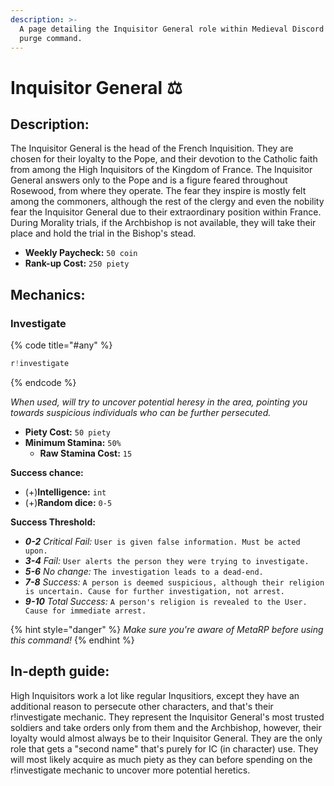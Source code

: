 ```yaml
---
description: >-
  A page detailing the Inquisitor General role within Medieval Discord and their
  purge command.
---
```


# Inquisitor General ⚖️

## Description:

The Inquisitor General is the head of the French Inquisition. They are chosen for their loyalty to the Pope, and their devotion to the Catholic faith from among the High Inquisitors of the Kingdom of France. The Inquisitor General answers only to the Pope and is a figure feared throughout Rosewood, from where they operate. The fear they inspire is mostly felt among the commoners, although the rest of the clergy and even the nobility fear the Inquisitor General due to their extraordinary position within France. During Morality trials, if the Archbishop is not available, they will take their place and hold the trial in the Bishop's stead.

* **Weekly Paycheck:** `50 coin`
* **Rank-up Cost:** `250 piety`

## Mechanics:

### Investigate

{% code title="\#any" %}
```javascript
r!investigate
```
{% endcode %}

_When used, will try to uncover potential heresy in the area, pointing you towards suspicious individuals who can be further persecuted._

* **Piety Cost:** `50 piety`
* **Minimum Stamina:** `50%`
  * **Raw Stamina Cost:** `15`

**Success chance:**

* \(+\)**Intelligence:** `int`
* \(+\)**Random dice:** `0-5`

**Success Threshold:**

* _**0-2** Critical Fail:_ `User is given false information. Must be acted upon.`
* _**3-4**_ _Fail:_ `User alerts the person they were trying to investigate.`
* _**5-6**_ _No change:_ `The investigation leads to a dead-end.`
* _**7-8** Success:_ `A person is deemed suspicious, although their religion is uncertain. Cause for further investigation, not arrest.`
* _**9-10**_ _Total Success:_ `A person's religion is revealed to the User. Cause for immediate arrest.`

{% hint style="danger" %}
_Make sure you're aware of MetaRP before using this command!_
{% endhint %}

## In-depth guide:

High Inquisitors work a lot like regular Inqusitiors, except they have an additional reason to persecute other characters, and that's their r!investigate mechanic. They represent the Inquisitor General's most trusted soldiers and take orders only from them and the Archbishop, however, their loyalty would almost always be to their Inquisitor General. They are the only role that gets a "second name" that's purely for IC \(in character\) use. They will most likely acquire as much piety as they can before spending on the r!investigate mechanic to uncover more potential heretics.

